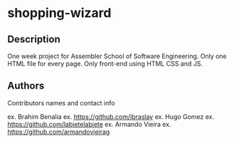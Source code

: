 # shopping-wizard

## Description

One week project for Assembler School of Software Engineering. Only one HTML file for every page. Only front-end using HTML CSS and JS.

## Authors

Contributors names and contact info

ex. Brahim Benalia
ex. https://github.com/ibraslay
ex. Hugo Gomez
ex. https://github.com/labietelabiete
ex. Armando Vieira
ex. https://github.com/armandovieirag
